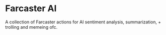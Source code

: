 # Farcaster AI

A collection of Farcaster actions for AI sentiment analysis, summarization, + trolling and memeing ofc.
